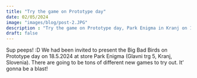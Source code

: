 ```yaml
---
title: "Try the game on Prototype day"
date: 02/05/2024 
image: "images/blog/post-2.JPG"
description : "Try the game on Prototype day, Park Enigma in Kranj on 18.5.2024"
draft: false
---
```


Sup peeps! :D We had been invited to present the Big Bad Birds on Prototype day on 18.5.2024 at store Park Enigma (Glavni trg 5, Kranj, Slovenia). There are going to be tons of different new games to try out. It’ gonna be a blast!
